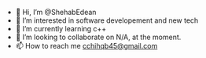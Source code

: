 - 👋 Hi, I’m @ShehabEdean
- 👀 I’m interested in software developement and new tech
- 🌱 I’m currently learning c++ 
- 💞️ I’m looking to collaborate on N/A, at the moment.
- 📫 How to reach me cchihqb45@gmail.com

<!---
ShehabEdean/ShehabEdean is a ✨ special ✨ repository because its `README.md` (this file) appears on your GitHub profile.
You can click the Preview link to take a look at your changes.
--->
